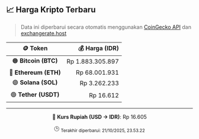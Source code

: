 

<!-- HARGA_KRIPTO -->
## 📈 Harga Kripto Terbaru

> Data ini diperbarui secara otomatis menggunakan [CoinGecko API](https://www.coingecko.com/) dan [exchangerate.host](https://exchangerate.host/)

<div align="center">

| 🪙 Token | 💰 Harga (IDR) |
|:------:|---------------:|
| 🟠 **Bitcoin (BTC)**   | Rp 1.883.305.897 |
| 🔵 **Ethereum (ETH)**  | Rp 68.001.931 |
| 🟣 **Solana (SOL)**    | Rp 3.262.233 |
| 🟢 **Tether (USDT)**   | Rp 16.612 |

---

💱 **Kurs Rupiah (USD → IDR)**: Rp 16.605

🕒 <sub>Terakhir diperbarui: 21/10/2025, 23.53.22</sub>

</div>
<!-- /HARGA_KRIPTO -->